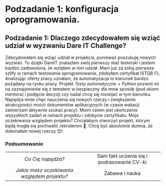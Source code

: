 # Podzadanie 1: konfiguracja oprogramowania.
## Podzadanie 1: Dlaczego zdecydowałem się wziąć udział w wyzwaniu Dare IT Challenge?
Zdecydowałam się wziąć udział w projekcie, ponieważ poszukuję nowych wyzwań. To dzięki DareIT znalazłam swój pierwszy staż testerski i jestem bardzo zadowolona, że wzięłam w nim udział. Mam już za sobą pierwsze szlify w ramach testowania oprogramowania, zdobyłam certyfikat ISTQB FL. Analizując oferty pracy uznałam, że automatyzacja to kierunek bardzo pożądany na rynku pracy. Projekt _Testy automatyczne + Python_ pozwoli mi na zaznajomienie się z tematem w bezpieczny dla mnie sposób (pod okiem mentora) i podjęcie decyzji czy nadal chcę się rozwijać w tym kierunku. Napędza mnie chęć nauczenia się nowych rzeczy i zwiększenie atrakcyjności moich dokumentów aplikacyjnych (w czasie wakacji zamierzam aktywnie szukać pracy). Moim celem jest ukończenie wszystkich zadań w ramach projektu i zdobycie certyfikatu. Moje oczekiwania względem projektu? Chciałabym stworzyć projekt, którym będę mogła się pochwalić rekruterom 🤩. Chcę być absolutnie dumna, że dokonałam nowej rzeczy 😊!

### Podsumowanie
<TABLE>

<TR style="text-align: center;> <TD><i> Dlaczego zdecydowałaś się wziąć udział w projekcie?</i> </TD><TD> Dla frajdy z nauczenia się czegoś nowego </TD></TR>

<TR style="text-align: center;> <TD> <i>Co Cię napędza?</i> </TD><TD> Sam fakt uczenia się i podrasowanie CV-ki </TD></TR>

<TR style="text-align: center;> <TD> <i>Jaki jest Twój cel?</i> </TD><TD> Ukończenie projektu i zdobycie certyfikatu </TD></TR>

<TR style="text-align: center;> <TD> <i>Jakie masz oczekiwania względem projektu?</i> </TD><TD> Zabawa i nauka </TD></TR>

</TABLE>


### 
